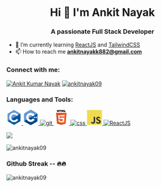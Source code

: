 <h1 align="center">Hi 👋 I'm Ankit Nayak</h1>
<h3 align="center">A passionate Full Stack Developer</h3>

- 🌱 I’m currently learning <a href="https://reactjs.org/" target="_blank">ReactJS</a> and <a href="https://tailwindcss.com/" target="_blank">TailwindCSS</a>
- 📫 How to reach me **ankitnayakk882@gmail.com**
 
<h3 align="left">Connect with me:</h3>
<p align="left">
<a href="https://www.linkedin.com/in/ankitnayak09/" target="blank"><img align="center" src="https://raw.githubusercontent.com/rahuldkjain/github-profile-readme-generator/master/src/images/icons/Social/linked-in-alt.svg" alt="Ankit Kumar Nayak" height="30" width="40" /></a>
<a href="https://www.hackerrank.com/ankitnayak09" target="blank"><img align="center" src="https://raw.githubusercontent.com/rahuldkjain/github-profile-readme-generator/master/src/images/icons/Social/hackerrank.svg" alt="ankitnayak09" height="30" width="40" /></a>
</p>

<h3 align="left">Languages and Tools:</h3>
<p align="left"> <a href="https://www.cprogramming.com/" target="_blank"> <img src="https://raw.githubusercontent.com/devicons/devicon/master/icons/c/c-original.svg" alt="c" width="40" height="40"/> </a> <a href="https://www.w3schools.com/cpp/" target="_blank"> <img src="https://raw.githubusercontent.com/devicons/devicon/master/icons/cplusplus/cplusplus-original.svg" alt="cplusplus" width="40" height="40"/> </a> <a href="https://git-scm.com/" target="_blank"> <img src="https://www.vectorlogo.zone/logos/git-scm/git-scm-icon.svg" alt="git" width="40" height="40"/> </a> <a href="https://www.w3.org/html/" target="_blank"> <img src="https://raw.githubusercontent.com/devicons/devicon/master/icons/html5/html5-original-wordmark.svg" alt="html5" width="40" height="40"/> </a> <a href="https://www.w3schools.com/css/" target="_blank"> <img src="https://img.icons8.com/color/50/000000/css3.png" alt="css" width="40" height="40"/> </a>
 <a href="https://developer.mozilla.org/en-US/docs/Web/JavaScript" target="_blank"> <img src="https://raw.githubusercontent.com/devicons/devicon/master/icons/javascript/javascript-original.svg" alt="javascript" width="40" height="40"/> </a>
 <a href="https://reactjs.org/" target="_blank"> <img src="https://cdn.iconscout.com/icon/free/png-512/react-1-282599.png" alt="ReactJS" width="40" height="40"/> </a></p>


<p> <img align="center" src="https://github-readme-stats.vercel.app/api?username=ankitnayak09&show_icons=true&title_color=ffc857&icon_color=8ac926&text_color=daf7dc&bg_color=151515&hide=["stars"]" /></p>
<p><img align="center" src="https://github-readme-stats.vercel.app/api/top-langs?username=ankitnayak09&show_icons=true&locale=en&layout=compact&text_color=daf7dc&bg_color=151515" alt="ankitnayak09" /></p>
<h3 >Github Streak -- 🔥🔥 </h3> 
<p><img align="center" src="https://github-readme-streak-stats.herokuapp.com/?user=ankitnayak09&theme=dark" alt="ankitnayak09" /></p>

